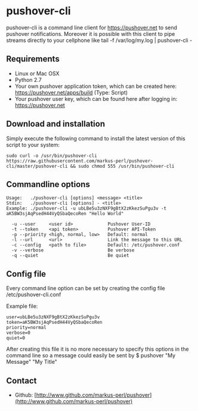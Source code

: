 pushover-cli
==========

pushover-cli is a command line client for https://pushover.net to send pushover notifications.
Moreover it is possible with this client to pipe streams directly to your cellphone like tail -f /var/log/my.log | pushover-cli -

Requirements
------------
* Linux or Mac OSX
* Python 2.7
* Your own pushover application token, which can be created here: https://pushover.net/apps/build (Type: Script)
* Your pushover user key, which can be found here after logging in: https://pushover.net


Download and installation
-------------------------

Simply execute the following command to install the latest version of this script to your system:

    sudo curl -o /usr/bin/pushover-cli https://raw.githubusercontent.com/markus-perl/pushover-cli/master/pushover-cli && sudo chmod 555 /usr/bin/pushover-cli
    

Commandline options
-------------------

    Usage:   ./pushover-cli [options] <message> <title>
    Stdin:   ./pushover-cli [options] - <title>
    Example: ./pushover-cli -u ubLBe5u3zNXF9gBtX2zKkezSuPgu3v -t aK5BW3sjAqPsedH44VyQSbaQecoRen "Hello World"

      -u --user     <user id>             Pushover User-ID
      -t --token    <api token>           Pushover API-Token
      -p --priority <high, normal, low>   Default: normal
      -l --url      <url>                 Link the message to this URL
      -c --config   <path to file>        Default: /etc/pushover.conf
      -v --verbose                        Be verbose
      -q --quiet                          Be quiet


Config file
-------------------

Every command line option can be set by creating the config file /etc/pushover-cli.conf

Example file:

    user=ubLBe5u3zNXF9gBtX2zKkezSuPgu3v
    token=aK5BW3sjAqPsedH44VyQSbaQecoRen
    priority=normal
    verbose=0
    quiet=0
    
After creating this file it is no more necessary to specify this options in the command line so a message could easily be sent by
    $ pushover "My Message" "My Title"


Contact
-------
* Github: [http://www.github.com/markus-perl/pushover](http://www.github.com/markus-perl/pushover)
